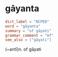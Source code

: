 # gāyanta

``` toml
dict_label = "NCPED"
word = "gāyanta"
summary = "of gāyati"
grammar_comment = "mf"
see_also = ["gāyati"]
```

(\~antī)n. of gāyati

